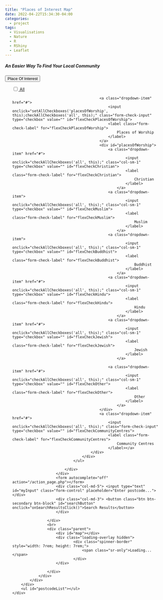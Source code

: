 ```yaml
---
title: "Places of Interest Map"
date: 2022-04-22T15:34:30-04:00
categories:
  - project
tags:
  - Visualisations
  - Nature
  - R
  - RShiny
  - Leaflet
---
```


<meta charset="UTF-8">
<meta name="viewport" content="width=device-width, initial-scale=1.0">
<meta http-equiv="X-UA-Compatible" content="IE=edge">
<title>Document</title>
<link rel="stylesheet" href="https://unpkg.com/leaflet@1.2.0/dist/leaflet.css">
<script src="https://unpkg.com/leaflet@1.2.0/dist/leaflet-src.js"></script>

<link rel="stylesheet" href="https://unpkg.com/leaflet-search@2.3.7/dist/leaflet-search.src.css">
<script src="https://unpkg.com/leaflet-search@2.3.7/dist/leaflet-search.src.js"></script>


<link rel="stylesheet" href="https://pro.fontawesome.com/releases/v5.11.2/css/all.css">
<link rel="stylesheet"
    href="https://cdnjs.cloudflare.com/ajax/libs/Leaflet.awesome-markers/2.0.2/leaflet.awesome-markers.css">
<script src="https://cdnjs.cloudflare.com/ajax/libs/Leaflet.awesome-markers/2.0.2/leaflet.awesome-markers.js">
</script>

<link rel="stylesheet" href="https://cdn.jsdelivr.net/npm/bootstrap@4.6.1/dist/css/bootstrap.min.css">
<script src="https://cdn.jsdelivr.net/npm/jquery@3.6.0/dist/jquery.slim.min.js"></script>
<script src="https://cdn.jsdelivr.net/npm/popper.js@1.16.1/dist/umd/popper.min.js"></script>
<script src="https://cdn.jsdelivr.net/npm/bootstrap@4.6.1/dist/js/bootstrap.bundle.min.js"></script>

<body>
<div>
    <div class="container mt-5">
        <div class="row d-flex justify-content-center">
            <div class="col-md-10">
                <div class="card p-3 py-4">
                    <h5>An Easier Way To Find Your Local Community</h5>
                    <div class="row g-3 mt-2">
                        <div class="col-md-4">
                            <div class="dropdown"> <button class="btn btn-secondary btn-block dropdown-toggle" type="button" id="dropdownMenuButton" data-toggle="dropdown" aria-expanded="false"> Place Of
                                    Interest </button>
                                <ul class="dropdown-menu" aria-labelledby="dropdownMenuButton">
                                    <div id="all">
                                        <a class="dropdown-item" href="#">
                                            <input onclick="setAllCheckboxes('amenities', this);checkAllCheckboxes('all', this);" class="form-check-input" type="checkbox" value="" id="flexCheckAll">
                                            <label class="form-check-label" for="flexCheckAll">
                                                All
                                            </label></a>
                                        <div id="amenities">

                                            <a class="dropdown-item" href="#">
                                                <input onclick="setAllCheckboxes('placesOfWorship', this);checkAllCheckboxes('all', this);" class="form-check-input" type="checkbox" value="" id="flexCheckPlacesOfWorship">
                                                <label class="form-check-label" for="flexCheckPlacesOfWorship">
                                                    Places of Worship
                                                </label>
                                            </a>
                                            <div id="placesOfWorship">
                                                <a class="dropdown-item" href="#">
                                                        <input onclick="checkAllCheckboxes('all', this);" class="col-sm-1" type="checkbox" value="" id="flexCheckChristian">
                                                        <label class="form-check-label" for="flexCheckChristian">
                                                            Christian
                                                        </label>
                                                    </a>
                                                <a class="dropdown-item">
                                                        <input onclick="checkAllCheckboxes('all', this);" class="col-sm-1" type="checkbox" value="" id="flexCheckMuslim">
                                                        <label class="form-check-label" for="flexCheckMuslim">
                                                            Muslim
                                                        </label>
                                                    </a>
                                                <a class="dropdown-item">
                                                        <input onclick="checkAllCheckboxes('all', this);" class="col-sm-1" type="checkbox" value="" id="flexCheckBuddhist">
                                                        <label class="form-check-label" for="flexCheckBuddhist">
                                                            Buddhist
                                                        </label>
                                                    </a>
                                                <a class="dropdown-item" href="#">
                                                        <input onclick="checkAllCheckboxes('all', this);" class="col-sm-1" type="checkbox" value="" id="flexCheckHindu">
                                                        <label class="form-check-label" for="flexCheckHindu">
                                                            Hindu
                                                        </label>
                                                    </a>
                                                <a class="dropdown-item" href="#">
                                                        <input onclick="checkAllCheckboxes('all', this);" class="col-sm-1" type="checkbox" value="" id="flexCheckJewish">
                                                        <label class="form-check-label" for="flexCheckJewish">
                                                            Jewish
                                                        </label>
                                                    </a>

                                                <a class="dropdown-item" href="#">
                                                        <input onclick="checkAllCheckboxes('all', this);" class="col-sm-1" type="checkbox" value="" id="flexCheckOther">
                                                        <label class="form-check-label" for="flexCheckOther">
                                                            Other
                                                        </label>
                                                    </a>
                                            </div>
                                            <a class="dropdown-item" href="#">
                                                <input onclick="checkAllCheckboxes('all', this);" class="form-check-input" type="checkbox" value="" id="flexCheckCommunityCentres">
                                                <label class="form-check-label" for="flexCheckCommunityCentres">
                                                    Community Centres
                                                </label></a>
                                        </div>
                                    </div>
                                </ul>

                            </div>
                        </div>
                        <form autocomplete="off" action="/action_page.php"></form>
                        <div class="col-md-5"> <input type="text" id="myInput" class="form-control" placeholder="Enter postcode..."> </div>
                        <div class="col-md-3"> <button class="btn btn-secondary btn-block" id="searchButton" onclick="onSearchResultsClick()">Search Results</button>
                        </div>
                        
                    </div>
                    <br>
                    <div class="parent">
                        <div id="map"></div>
                        <div class="loading-overlay hidden">
                                <div class="spinner-border" style="width: 7rem; height: 7rem;">
                                    <span class="sr-only">Loading...</span>
                                </div>
                        </div>
                        
                    </div>
                </div>
            </div>
        </div>
        <ul id="postcodeList"></ul>
    </div>
</body>

<script>

    let initCoords = [-27.923236757216692, 133.54247957468033]

    var layerLookup = {};
    var initMarker;

    var map = L.map('map').setView(initCoords,5);
    var info;
    var postcodeInfo;
    map.zoomControl.setPosition('topright');

    layerLookup['search'] = L.layerGroup().addTo(map);


    navigator.geolocation.getCurrentPosition(position => { 
        initCoords = [position.coords.latitude, position.coords.longitude]
        map.setView(initCoords, 14)
        initMarker = L.marker([initCoords[0], initCoords[1]], {
                            icon: locationMarker
                            })
                            .addTo(layerLookup['search']);
    });
    
    

    var poiData, postcodeData;
    const getPOIData = async function() {
        if (!!poiData) {
            return poiData;
        }

        const loadingOverlay = document.getElementsByClassName('loading-overlay')?.[0];
        loadingOverlay.classList.remove('hidden');

        const res = await fetch('https://d8ecgfo964.execute-api.ap-southeast-2.amazonaws.com/default/mysql_query');
        const json = await res.json();
        
        loadingOverlay.classList.add('hidden');

        var layerLookup = {};

        poiData = json;
        return poiData;
    }

    const getPostcodeData = async function() {
        if (!!postcodeData) {
            return postcodeData;
        }

        const loadingOverlay = document.getElementsByClassName('loading-overlay')?.[0];
        loadingOverlay.classList.remove('hidden');

        const res = await fetch('https://cjrfnta8ve.execute-api.ap-southeast-2.amazonaws.com/default/mysql_postcode_query');
        const json = await res.json();
        
        loadingOverlay.classList.add('hidden');

        postcodeData = json;
        searchFunction(postcodeData);
        return postcodeData;
    }

    
    

    function onSearchResultsClick() {
        const data = getPostcodeData();
        var postcodeData;
        if (!postcodeData) {
            const data = getPostcodeData();
            
        }
        data.then(function(result){
            postcodeData = result
            input = document.getElementById("myInput").value

            inputLocality = input.split(', ')[0]
            inputState = input.split(', ')[1]
            inputPostcode = input.split(', ')[2]

            layerLookup['search'] = L.layerGroup().addTo(map);
            
            for (var i = 0; i < postcodeData.length; i++){

                if (postcodeData[i].postcode == inputPostcode){
                    if (postcodeData[i].locality == inputLocality){
                        if (layerLookup.length != 0){
                            var count = 0;
                            map.eachLayer((layer) => {
                                if (layer instanceof L.Marker){
                                    
                                    if (layer._icon.className == 'awesome-marker-icon-red awesome-marker leaflet-zoom-animated leaflet-interactive'){
                                        if (layer._latlng.lat == postcodeData[i].lat){
                                            if(count == 0){
                                                count += 1
                                            }
                                            else{
                                                layer.remove()
                                            }
                                        }
                                        else{
                                            layer.remove()
                                        }
                                    }
                                }
                            })
                        }

                        map.flyTo([postcodeData[i].lat, postcodeData[i].lon])

                        marker = L.marker([postcodeData[i].lat, postcodeData[i].lon], {
                            icon: locationMarker
                            })
                            .addTo(layerLookup['search']);
                    }
                }    
            }
        })
    }

    window.onload = async function(){
        document.querySelector('.loading-overlay').classList.remove('hidden');

        const res = await Promise.all([
            getPOIData(),
            getPostcodeData()
        ]);

        poiData = res[0];
        postcodeData = res[1];

        

        document.querySelector('.loading-overlay').classList.add('hidden');
    }

    window.onload()

    // search functionality based on 
    function searchFunction(postcodeDict) {

        var postcodes = []

        for (var i = 0; i < postcodeDict.length; i++) {
            postcodes.push((postcodeDict[i].locality).toString() + ', ' + (postcodeDict[i].state).toString() + ', ' + (postcodeDict[i].postcode).toString())
        }

        function autocomplete(input, arr) {
            /*the autocomplete function takes two arguments,
            the text field element and an array of possible autocompleted values:*/
            var currentFocus;
            /*execute a function when someone writes in the text field:*/
            input.addEventListener("input", function (e) {
                
                var count = 0;
                var a, b, i, val = this.value;
                //console.log(val)
                /*close any already open lists of autocompleted values*/
                closeAllLists();
                if (!val) {
                    return false;
                }
                currentFocus = -1;
                /*create a DIV element that will contain the items (values):*/
                a = document.createElement("DIV");
                a.setAttribute("id", this.id + "autocomplete-list");
                a.setAttribute("class", "autocomplete-items");
                /*append the DIV element as a child of the autocomplete container:*/
                this.parentNode.appendChild(a);
                /*for each item in the array...*/
                for (i = 0; i < arr.length; i++) {
                    /*check if the item starts with the same letters as the text field value:*/
                    if (count < 11) {
                        if (arr[i].substr(0, val.length).toUpperCase() == val.toUpperCase()) {
                            count += 1
                            /*create a DIV element for each matching element:*/
                            b = document.createElement("DIV");
                            b.className = 'form-control';

                            /*make the matching letters bold:*/
                            b.innerHTML = "<strong>" + arr[i].substr(0, val.length) + "</strong>";
                            b.innerHTML += arr[i].substr(val.length);
                            /*insert a input field that will hold the current array item's value:*/
                            b.innerHTML += "<input type='hidden' value='" + arr[i] + "'>";
                            /*execute a function when someone clicks on the item value (DIV element):*/
                            b.addEventListener("click", function (e) {
                                /*insert the value for the autocomplete text field:*/
                                input.value = this.getElementsByTagName("input")[0].value;
                                /*close the list of autocompleted values,
                                (or any other open lists of autocompleted values:*/
                                closeAllLists();
                            });
                            a.appendChild(b);
                        }
                    }

                    if (i == arr.length-1){
                        if (count == 0){
                            
                            count += 1
                            /*create a DIV element for each matching element:*/
                            b = document.createElement("DIV");
                            b.className = 'form-control';

                            /*make the matching letters bold:*/
                            b.innerHTML = "No results found";

                            /*execute a function when someone clicks on the item value (DIV element):*/
                            b.addEventListener("click", function (e) {
                                /*insert the value for the autocomplete text field:*/
                                input.value = this.getElementsByTagName("input")[0].value;
                                /*close the list of autocompleted values,
                                (or any other open lists of autocompleted values:*/
                                closeAllLists();
                            });
                            a.appendChild(b);
                        
                        }
                    }

                }
            });
            /*execute a function presses a key on the keyboard:*/
            input.addEventListener("keydown", function (e) {
                onSearchResultsClick()
                var x = document.getElementById(this.id + "autocomplete-list");
                if (x) x = x.getElementsByTagName("div");
                if (e.keyCode == 40) {
                    /*If the arrow DOWN key is pressed,
                    increase the currentFocus variable:*/
                    currentFocus++;
                    /*and and make the current item more visible:*/
                    addActive(x);
                } else if (e.keyCode == 38) { //up
                    /*If the arrow UP key is pressed,
                    decrease the currentFocus variable:*/
                    currentFocus--;
                    /*and and make the current item more visible:*/
                    addActive(x);
                } else if (e.keyCode == 13) {
                    /*If the ENTER key is pressed, prevent the form from being submitted,*/
                    e.preventDefault();
                    if (currentFocus > -1) {
                        /*and simulate a click on the "active" item:*/
                        if (x) x[currentFocus].click();
                    }
                }
            });

            function addActive(x) {
                /*a function to classify an item as "active":*/
                if (!x) return false;
                /*start by removing the "active" class on all items:*/
                removeActive(x);
                if (currentFocus >= x.length) currentFocus = 0;
                if (currentFocus < 0) currentFocus = (x.length - 1);
                /*add class "autocomplete-active":*/
                x[currentFocus].classList.add("autocomplete-active");
            }

            function removeActive(x) {
                /*a function to remove the "active" class from all autocomplete items:*/
                for (var i = 0; i < x.length; i++) {
                    x[i].classList.remove("autocomplete-active");
                }
            }

            function closeAllLists(elmnt) {
                /*close all autocomplete lists in the document,
                except the one passed as an argument:*/
                var x = document.getElementsByClassName("autocomplete-items");
                for (var i = 0; i < x.length; i++) {
                    if (elmnt != x[i]) {
                        if(elmnt != input){
                            x[i].parentNode.removeChild(x[i]);
                        }
                    }
                }
            }
            /*execute a function when someone clicks in the document:*/
            document.addEventListener("click", function (e) {
                closeAllLists(e.target);
                
            });
        }


        autocomplete(document.getElementById("myInput"), postcodes);
        
    }

    function setAllCheckboxes(divId, sourceCheckbox) {
        divElement = document.getElementById(divId);
        inputElements = divElement.getElementsByTagName('input')
        
        for (i = 0; i < inputElements.length; i++) {
            inputElements[i].checked = sourceCheckbox.checked;
        }

    }

    function checkAllCheckboxes(divId, sourceCheckbox) {
        map.setView(map.getCenter())
        divElement = document.getElementById(divId);
        inputElements = divElement.getElementsByTagName('input')

        countWorship = 0;
        countAll = 0;

        for (i = 2; i < 8; i++) {
            if (inputElements[i].checked == true) {
                countWorship += 1;
            }
        }

        for (i = 0; i < inputElements.length; i++) {
            if (inputElements[i].id == 'flexCheckPlacesOfWorship') {
                if (countWorship == 0) {
                    inputElements[i].checked = false
                    inputElements[i].indeterminate = false
                } else if (countWorship == 6) {
                    inputElements[i].checked = true
                    inputElements[i].indeterminate = false
                } else {
                    inputElements[i].checked = false
                    inputElements[i].indeterminate = true
                }
            }
        }
        for (i = 1; i < 9; i++) {
            if (inputElements[i].checked == true) {
                countAll += 1;
            }

        }

        for (i = 0; i < inputElements.length; i++) {
            if (inputElements[i].id == 'flexCheckAll') {
                if (countAll == 0) {
                    inputElements[i].checked = false
                    inputElements[i].indeterminate = false
                } else if (countAll == 8) {
                    inputElements[i].checked = true
                    inputElements[i].indeterminate = false
                } else {
                    inputElements[i].checked = false
                    inputElements[i].indeterminate = true
                }
            }
        }

        map.curren
    }



    var locationMarker = L.AwesomeMarkers.icon({
        icon: 'location',
        iconColor: 'darkred',
        prefix: 'fa',
        markerColor: 'red'
    });

    var christianMarker = L.AwesomeMarkers.icon({
        icon: 'cross',
        iconColor: '#0D628D',
        prefix: 'fa',
        markerColor: 'blue'
    });

    var muslimMarker = L.AwesomeMarkers.icon({
        icon: 'mosque',
        iconColor: '#0D628D',
        prefix: 'fa',
        markerColor: 'blue'
    });

    var buddhistMarker = L.AwesomeMarkers.icon({
        icon: 'dharmachakra',
        iconColor: '#0D628D',
        prefix: 'fa',
        markerColor: 'blue'
    });

    var hinduMarker = L.AwesomeMarkers.icon({
        icon: 'gopuram',
        iconColor: '#0D628D',
        prefix: 'fa',
        markerColor: 'blue'
    });

    var jewishMarker = L.AwesomeMarkers.icon({
        icon: 'star-of-david',
        iconColor: '#0D628D',
        prefix: 'fa',
        markerColor: 'blue'
    });

    var worshipMarker = L.AwesomeMarkers.icon({
        icon: 'pray',
        iconColor: '#0D628D',
        prefix: 'fa',
        markerColor: 'blue'
    });

    var communityMarker = L.AwesomeMarkers.icon({
        icon: 'school',
        iconColor: '#136D06',
        prefix: 'fa',
        markerColor: 'green'
    });

    function updateMarkers(divId) {
        markerList = []
        divElement = document.getElementById(divId);
        inputElements = divElement.getElementsByTagName('input')

        for (i = 0; i < inputElements.length; i++) {
            if (inputElements[i].checked == true) {
                markerList.push(inputElements[i].id)
            }
        }
        markerList.push('search')
        return (markerList)
    }

    L.tileLayer('https://{s}.tile.openstreetmap.org/{z}/{x}/{y}.png', {
        attribution: '&copy; <a href="http://www.openstreetmap.org/copyright">OpenStreetMap</a>',
        minZoom: 4
    }).addTo(map);

    

    function mapFunction(){
        map.on('moveend',onMoveEnd);
        
    }

    mapFunction()

    function createPopup(el) {
        return `
            <b style="font-size:14px">${el.name}</b>
            <br/>
            <br/>
            <b>Religion:</b> ${el.type}
            <br/>
            <b>Denomination:</b> ${el.subtype}
            `;
    }

    const religions = [
        'Christian',
        'Muslim',
        'Buddhist',
        'Hindu',
        'Jewish',
        'Other'
    ]
    const religionIconMap = {
        'Christian': christianMarker,
        'Muslim': muslimMarker,
        'Buddhist': buddhistMarker,
        'Hindu': hinduMarker,
        'Jewish': jewishMarker,
        'Other:': worshipMarker

    }


    function onMoveEnd(event){

        

        const data = getPOIData();
        var poiData;
        if (!poiData) {
            const data = getPOIData();
            
        }
        data.then(function(result){
            info = result
            let bounds;

            if(!!event){
                bounds = event.target.getBounds();
            }
            else{
                bounds = map.getBounds();
            }
            

                
            if (layerLookup.length != 0){
                map.eachLayer((layer) => {
                    if (layer instanceof L.Marker){
                        if (layer._icon.className == 'awesome-marker-icon-red awesome-marker leaflet-zoom-animated leaflet-interactive'){
                            
                        }
                        else {
                            
                            if(layer._latlng != undefined){
                                layer.remove();
                            }
                        }
                    }
                })
            }
            

            ting = updateMarkers('all')

            for (var i = 0; i < ting.length; i++) {
                    layerLookup[ting[i]] = L.layerGroup().addTo(map);
            }
                if (Object.keys(layerLookup).length != 0) {
                    for (var i = 0; i < info.length; i++) {
                        if (info[i].lon < bounds.getEast()) {
                            if (info[i].lon > bounds.getWest()) {
                                if (info[i].lat < bounds.getNorth()) {
                                    if (info[i].lat > bounds.getSouth()) {
                                        if (info[i].amenity == 'place_of_worship') {
                                            for (var j = 0; j < religions.length; j++){
                                                const religion = religions[j];

                                                if (info[i].type == religion){
                                                    //console.log(Object.keys(layerLookup))
                                                    if (Object.keys(layerLookup).includes(`flexCheck${religion}`)) {
                                                        marker = L.marker([info[i].lat, info[i].lon], {
                                                            icon: religionIconMap[religion]
                                                        })
                                                        .bindPopup(createPopup(info[i]))
                                                        .addTo(layerLookup[`flexCheck${religion}`]);
                                                }
                                            }
                                            }

                                        } else if (info[i].amenity == 'community_centre') {
                                            if (Object.keys(layerLookup).includes("flexCheckCommunityCentres")) {
                                                marker = L.marker([info[i].lat, info[i].lon], {
                                                        icon: communityMarker
                                                    })
                                                    .bindPopup('<b style="font-size:14px">' + info[i].name)
                                                    .addTo(
                                                        layerLookup[
                                                            "flexCheckCommunityCentres"]);
                                            }
                                        }
                                    }
                                }
                            }
                        }
                    }
                }
                
                layerLookup = {};
                
        })  
        
    }
</script>

    
